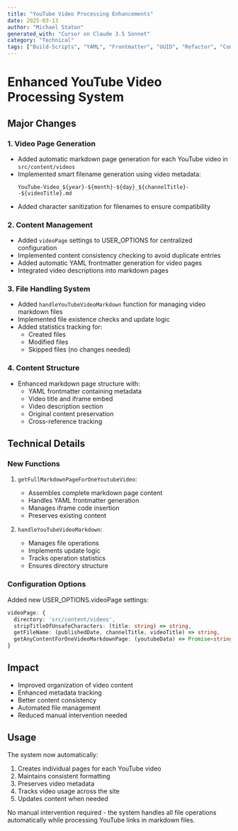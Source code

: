 ```yaml
---
title: "YouTube Video Processing Enhancements"
date: 2025-03-13
author: "Michael Staton"
generated_with: "Cursor on Claude 3.5 Sonnet"
category: "Technical"
tags: ["Build-Scripts", "YAML", "Frontmatter", "UUID", "Refactor", "Content-Generation"]
---
```


# Enhanced YouTube Video Processing System

## Major Changes

### 1. Video Page Generation
- Added automatic markdown page generation for each YouTube video in `src/content/videos`
- Implemented smart filename generation using video metadata:
  ```
  YouTube-Video_${year}-${month}-${day}_${channelTitle}--${videoTitle}.md
  ```
- Added character sanitization for filenames to ensure compatibility

### 2. Content Management
- Added `videoPage` settings to USER_OPTIONS for centralized configuration
- Implemented content consistency checking to avoid duplicate entries
- Added automatic YAML frontmatter generation for video pages
- Integrated video descriptions into markdown pages

### 3. File Handling System
- Added `handleYouTubeVideoMarkdown` function for managing video markdown files
- Implemented file existence checks and update logic
- Added statistics tracking for:
  - Created files
  - Modified files
  - Skipped files (no changes needed)

### 4. Content Structure
- Enhanced markdown page structure with:
  - YAML frontmatter containing metadata
  - Video title and iframe embed
  - Video description section
  - Original content preservation
  - Cross-reference tracking

## Technical Details

### New Functions
1. `getFullMarkdownPageForOneYoutubeVideo`:
   - Assembles complete markdown page content
   - Handles YAML frontmatter generation
   - Manages iframe code insertion
   - Preserves existing content

2. `handleYouTubeVideoMarkdown`:
   - Manages file operations
   - Implements update logic
   - Tracks operation statistics
   - Ensures directory structure

### Configuration Options
Added new USER_OPTIONS.videoPage settings:
```typescript
videoPage: {
  directory: 'src/content/videos',
  stripTitleOfUnsafeCharacters: (title: string) => string,
  getFileName: (publishedDate, channelTitle, videoTitle) => string,
  getAnyContentForOneVideoMarkdownPage: (youtubeData) => Promise<string>
}
```

## Impact
- Improved organization of video content
- Enhanced metadata tracking
- Better content consistency
- Automated file management
- Reduced manual intervention needed

## Usage
The system now automatically:
1. Creates individual pages for each YouTube video
2. Maintains consistent formatting
3. Preserves video metadata
4. Tracks video usage across the site
5. Updates content when needed

No manual intervention required - the system handles all file operations automatically while processing YouTube links in markdown files. 